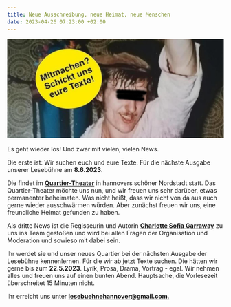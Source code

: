 ```yaml
---
title: Neue Ausschreibung, neue Heimat, neue Menschen
date: 2023-04-26 07:23:00 +02:00
---
```


![436cfe_63520669366542c49a7fa3c2c04c6c02_mv2-650x299.jpg](/uploads/436cfe_63520669366542c49a7fa3c2c04c6c02_mv2-650x299.jpg)

Es geht wieder los! Und zwar mit vielen, vielen News.

Die erste ist: Wir suchen euch und eure Texte. Für die nächste Ausgabe unserer Lesebühne am **8.6.2023**.

Die findet im **[Quartier-Theater](https://quartier-theater.de/)** in hannovers schöner Nordstadt statt. Das Quartier-Theater möchte uns nun, und wir freuen uns sehr darüber, etwas permanenter beheimaten. Was nicht heißt, dass wir nicht von da aus auch gerne wieder ausschwärmen würden. Aber zunächst freuen wir uns, eine freundliche Heimat gefunden zu haben. 

Als dritte News ist die Regisseurin und Autorin **[Charlotte Sofia Garraway](https://csgarraway.wixsite.com/csgarraway)** zu uns ins Team gestoßen und wird bei allen Fragen der Organisation und Moderation und sowieso mit dabei sein. 

Ihr werdet sie und unser neues Quartier bei der nächsten Ausgabe der Lesebühne kennenlernen. Für die wir ab jetzt Texte suchen. Die hätten wir gerne bis zum **22.5.2023**. Lyrik, Prosa, Drama, Vortrag - egal. Wir nehmen alles und freuen uns auf einen bunten Abend. Hauptsache, die Vorlesezeit überschreitet 15 Minuten nicht.

Ihr erreicht uns unter **[lesebuehnehannover@gmail.com](mailto:lesebuehnehannover@gmail.com)**[.](mailto:lesebuehnehannover@gmail.com)